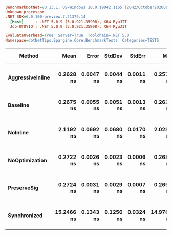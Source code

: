 ``` ini

BenchmarkDotNet=v0.13.1, OS=Windows 10.0.19042.1165 (20H2/October2020Update)
Unknown processor
.NET SDK=6.0.100-preview.7.21379.14
  [Host]     : .NET 5.0.9 (5.0.921.35908), X64 RyuJIT
  Job-UTOYIO : .NET 5.0.9 (5.0.921.35908), X64 RyuJIT

EvaluateOverhead=True  Server=True  Toolchain=.NET 5.0  
Namespace=dotNetTips.Spargine.Core.BenchmarkTests  Categories=TESTS  

```
|           Method |       Mean |     Error |    StdDev |    StdErr |        Min |         Q1 |     Median |         Q3 |        Max |            Op/s | CI99.9% Margin | Iterations | Kurtosis | MValue | Skewness | Ratio | RatioSD |   Welch(10%)/p-values | Rank |                                                       LogicalGroup | Baseline | Code Size | Allocated |
|----------------- |-----------:|----------:|----------:|----------:|-----------:|-----------:|-----------:|-----------:|-----------:|----------------:|---------------:|-----------:|---------:|-------:|---------:|------:|--------:|---------------------- |-----:|------------------------------------------------------------------- |--------- |----------:|----------:|
| **AggressiveInline** |  **0.2628 ns** | **0.0047 ns** | **0.0044 ns** | **0.0011 ns** |  **0.2570 ns** |  **0.2600 ns** |  **0.2616 ns** |  **0.2652 ns** |  **0.2705 ns** | **3,805,379,723.9** |      **0.0047 ns** |      **15.00** |    **1.746** |  **2.000** |   **0.3713** |  **0.98** |    **0.02** |   **Same: 1.0000|1.0000** |    **1** | **Job-UTOYIO(EvaluateOverhead=True, Server=True, Toolchain=.NET 5.0)** |       **No** |      **24 B** |         **-** |
|         **Baseline** |  **0.2675 ns** | **0.0055 ns** | **0.0051 ns** | **0.0013 ns** |  **0.2620 ns** |  **0.2637 ns** |  **0.2662 ns** |  **0.2696 ns** |  **0.2770 ns** | **3,738,593,239.7** |      **0.0055 ns** |      **15.00** |    **1.983** |  **2.000** |   **0.7972** |  **1.00** |    **0.00** |             **Base: ?|?** |    **1** | **Job-UTOYIO(EvaluateOverhead=True, Server=True, Toolchain=.NET 5.0)** |      **Yes** |      **24 B** |         **-** |
|         **NoInline** |  **2.1192 ns** | **0.0692 ns** | **0.0680 ns** | **0.0170 ns** |  **2.0285 ns** |  **2.0431 ns** |  **2.1229 ns** |  **2.1740 ns** |  **2.2083 ns** |   **471,884,111.6** |      **0.0692 ns** |      **16.00** |    **1.318** |  **2.857** |  **-0.0910** |  **7.92** |    **0.31** | **Slower: 0.0000|1.0000** |    **3** | **Job-UTOYIO(EvaluateOverhead=True, Server=True, Toolchain=.NET 5.0)** |       **No** |      **97 B** |         **-** |
|   **NoOptimization** |  **0.2722 ns** | **0.0026 ns** | **0.0023 ns** | **0.0006 ns** |  **0.2689 ns** |  **0.2707 ns** |  **0.2712 ns** |  **0.2740 ns** |  **0.2767 ns** | **3,673,745,712.9** |      **0.0026 ns** |      **14.00** |    **1.909** |  **2.000** |   **0.5160** |  **1.02** |    **0.02** |   **Same: 1.0000|1.0000** |    **2** | **Job-UTOYIO(EvaluateOverhead=True, Server=True, Toolchain=.NET 5.0)** |       **No** |      **24 B** |         **-** |
|      **PreserveSig** |  **0.2724 ns** | **0.0031 ns** | **0.0029 ns** | **0.0007 ns** |  **0.2657 ns** |  **0.2708 ns** |  **0.2724 ns** |  **0.2743 ns** |  **0.2779 ns** | **3,671,121,901.6** |      **0.0031 ns** |      **15.00** |    **3.035** |  **2.000** |  **-0.3685** |  **1.02** |    **0.02** |   **Same: 1.0000|1.0000** |    **2** | **Job-UTOYIO(EvaluateOverhead=True, Server=True, Toolchain=.NET 5.0)** |       **No** |      **24 B** |         **-** |
|     **Synchronized** | **15.2466 ns** | **0.1343 ns** | **0.1256 ns** | **0.0324 ns** | **14.9780 ns** | **15.2169 ns** | **15.2863 ns** | **15.3215 ns** | **15.3727 ns** |    **65,588,339.2** |      **0.1343 ns** |      **15.00** |    **2.737** |  **2.000** |  **-1.0945** | **57.02** |    **1.35** | **Slower: 0.0000|1.0000** |    **4** | **Job-UTOYIO(EvaluateOverhead=True, Server=True, Toolchain=.NET 5.0)** |       **No** |     **213 B** |         **-** |
